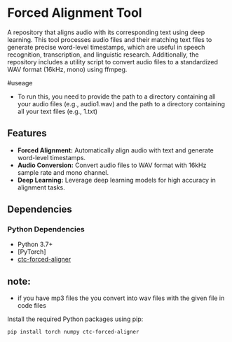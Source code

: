 # Forced Alignment Tool

A repository that aligns audio with its corresponding text using deep learning. This tool processes audio files and their matching text files to generate precise word-level timestamps, which are useful in speech recognition, transcription, and linguistic research. Additionally, the repository includes a utility script to convert audio files to a standardized WAV format (16kHz, mono) using ffmpeg.

#useage 
- To run this, you need to provide the path to a directory containing all your audio files (e.g., audio1.wav) and the path to a directory containing all your text files (e.g., 1.txt)

## Features

- **Forced Alignment:** Automatically align audio with text and generate word-level timestamps.
- **Audio Conversion:** Convert audio files to WAV format with 16kHz sample rate and mono channel.
- **Deep Learning:** Leverage deep learning models for high accuracy in alignment tasks.

## Dependencies

### Python Dependencies

- Python 3.7+
- [PyTorch]
- [ctc-forced-aligner](https://github.com/MahmoudAshraf97/ctc-forced-aligner) 

## note:  
- if you have mp3 files the you convert into wav files with the given file in code files 

Install the required Python packages using pip:
```bash
pip install torch numpy ctc-forced-aligner

